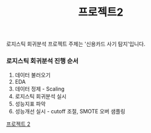 ﻿---
title: '프로젝트2'
slug: 3-7
category: '3. 회귀분석'
---

로지스틱 회귀분석 프로젝트 주제는 '신용카드 사기 탐지'입니다.

### 로지스틱 회귀분석 진행 순서

1. 데이터 불러오기
2. EDA
3. 데이터 정제 - Scaling
4. 로지스틱 회귀분석 실시
5. 성능지표 파악
6. 성능개선 실시 - cutoff 조절, SMOTE 오버 샘플링

[프로젝트 2](<https://colab.research.google.com/drive/13OY27IiER8v4eCQik7bULu4rt0x-diNu>)
